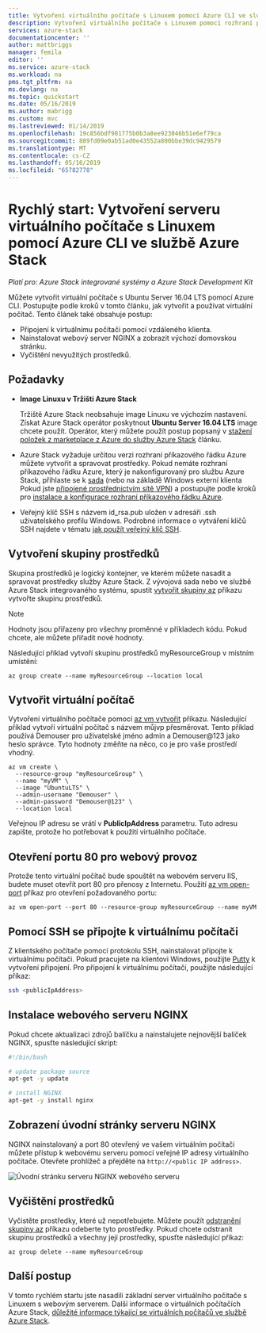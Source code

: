 ```yaml
---
title: Vytvoření virtuálního počítače s Linuxem pomocí Azure CLI ve službě Azure Stack | Dokumentace Microsoftu
description: Vytvoření virtuálního počítače s Linuxem pomocí rozhraní příkazového řádku ve službě Azure Stack.
services: azure-stack
documentationcenter: ''
author: mattbriggs
manager: femila
editor: ''
ms.service: azure-stack
ms.workload: na
pms.tgt_pltfrm: na
ms.devlang: na
ms.topic: quickstart
ms.date: 05/16/2019
ms.author: mabrigg
ms.custom: mvc
ms.lastreviewed: 01/14/2019
ms.openlocfilehash: 19c856bdf981775b0b3a8ee923046b51e6ef79ca
ms.sourcegitcommit: 889fd09e0ab51ad0e43552a800bbe39dc9429579
ms.translationtype: MT
ms.contentlocale: cs-CZ
ms.lasthandoff: 05/16/2019
ms.locfileid: "65782778"
---
```

# <a name="quickstart-create-a-linux-server-virtual-machine-using-azure-cli-in-azure-stack"></a>Rychlý start: Vytvoření serveru virtuálního počítače s Linuxem pomocí Azure CLI ve službě Azure Stack

*Platí pro: Azure Stack integrované systémy a Azure Stack Development Kit*

Můžete vytvořit virtuální počítače s Ubuntu Server 16.04 LTS pomocí Azure CLI. Postupujte podle kroků v tomto článku, jak vytvořit a používat virtuální počítač. Tento článek také obsahuje postup:

* Připojení k virtuálnímu počítači pomocí vzdáleného klienta.
* Nainstalovat webový server NGINX a zobrazit výchozí domovskou stránku.
* Vyčištění nevyužitých prostředků.

## <a name="prerequisites"></a>Požadavky

* **Image Linuxu v Tržišti Azure Stack**

   Tržiště Azure Stack neobsahuje image Linuxu ve výchozím nastavení. Získat Azure Stack operátor poskytnout **Ubuntu Server 16.04 LTS** image chcete použít. Operátor, který můžete použít postup popsaný v [stažení položek z marketplace z Azure do služby Azure Stack](../operator/azure-stack-download-azure-marketplace-item.md) článku.

* Azure Stack vyžaduje určitou verzi rozhraní příkazového řádku Azure můžete vytvořit a spravovat prostředky. Pokud nemáte rozhraní příkazového řádku Azure, který je nakonfigurovaný pro službu Azure Stack, přihlaste se k [sada](../asdk/asdk-connect.md#connect-to-azure-stack-using-rdp) (nebo na základě Windows externí klienta Pokud jste [připojené prostřednictvím sítě VPN](../asdk/asdk-connect.md#connect-to-azure-stack-using-vpn)) a postupujte podle kroků pro [ instalace a konfigurace rozhraní příkazového řádku Azure](azure-stack-version-profiles-azurecli2.md).

* Veřejný klíč SSH s názvem id_rsa.pub uložen v adresáři .ssh uživatelského profilu Windows. Podrobné informace o vytváření klíčů SSH najdete v tématu [jak použít veřejný klíč SSH](azure-stack-dev-start-howto-ssh-public-key.md).

## <a name="create-a-resource-group"></a>Vytvoření skupiny prostředků

Skupina prostředků je logický kontejner, ve kterém můžete nasadit a spravovat prostředky služby Azure Stack. Z vývojová sada nebo ve službě Azure Stack integrovaného systému, spustit [vytvořit skupiny az](/cli/azure/group#az-group-create) příkazu vytvořte skupinu prostředků.

> [!NOTE]
> Hodnoty jsou přiřazeny pro všechny proměnné v příkladech kódu. Pokud chcete, ale můžete přiřadit nové hodnoty.

Následující příklad vytvoří skupinu prostředků myResourceGroup v místním umístění: 

```cli
az group create --name myResourceGroup --location local
```

## <a name="create-a-virtual-machine"></a>Vytvořit virtuální počítač

Vytvoření virtuálního počítače pomocí [az vm vytvořit](/cli/azure/vm#az-vm-create) příkazu. Následující příklad vytvoří virtuální počítač s názvem můjvp přesměrovat. Tento příklad používá Demouser pro uživatelské jméno admin a Demouser@123 jako heslo správce. Tyto hodnoty změňte na něco, co je pro vaše prostředí vhodný.

```cli
az vm create \
  --resource-group "myResourceGroup" \
  --name "myVM" \
  --image "UbuntuLTS" \
  --admin-username "Demouser" \
  --admin-password "Demouser@123" \
  --location local
```

Veřejnou IP adresu se vrátí v **PublicIpAddress** parametru. Tuto adresu zapište, protože ho potřebovat k použití virtuálního počítače.

## <a name="open-port-80-for-web-traffic"></a>Otevření portu 80 pro webový provoz

Protože tento virtuální počítač bude spouštět na webovém serveru IIS, budete muset otevřít port 80 pro přenosy z Internetu. Použití [az vm open-port](/cli/azure/vm) příkaz pro otevření požadovaného portu: 

```cli
az vm open-port --port 80 --resource-group myResourceGroup --name myVM
```

## <a name="use-ssh-to-connect-to-the-virtual-machine"></a>Pomocí SSH se připojte k virtuálnímu počítači

Z klientského počítače pomocí protokolu SSH, nainstalovat připojte k virtuálnímu počítači. Pokud pracujete na klientovi Windows, použijte [Putty](https://www.putty.org/) k vytvoření připojení. Pro připojení k virtuálnímu počítači, použijte následující příkaz:

```bash
ssh <publicIpAddress>
```

## <a name="install-the-nginx-web-server"></a>Instalace webového serveru NGINX

Pokud chcete aktualizaci zdrojů balíčku a nainstalujete nejnovější balíček NGINX, spusťte následující skript:

```bash
#!/bin/bash

# update package source
apt-get -y update

# install NGINX
apt-get -y install nginx
```

## <a name="view-the-nginx-welcome-page"></a>Zobrazení úvodní stránky serveru NGINX

NGINX nainstalovaný a port 80 otevřený ve vašem virtuálním počítači můžete přístup k webovému serveru pomocí veřejné IP adresy virtuálního počítače. Otevřete prohlížeč a přejděte na ```http://<public IP address>```.

![Úvodní stránku serveru NGINX webového serveru](./media/azure-stack-quick-create-vm-linux-cli/nginx.png)

## <a name="clean-up-resources"></a>Vyčištění prostředků

Vyčistěte prostředky, které už nepotřebujete. Můžete použít [odstranění skupiny az](/cli/azure/group#az-group-delete) příkazu odeberte tyto prostředky. Pokud chcete odstranit skupinu prostředků a všechny její prostředky, spusťte následující příkaz:

```cli
az group delete --name myResourceGroup
```

## <a name="next-steps"></a>Další postup

V tomto rychlém startu jste nasadili základní server virtuálního počítače s Linuxem s webovým serverem. Další informace o virtuálních počítačích Azure Stack, [důležité informace týkající se virtuálních počítačů ve službě Azure Stack](azure-stack-vm-considerations.md).
